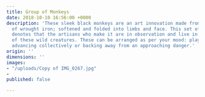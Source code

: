 ```yaml
---
title: Group of Monkeys
date: 2018-10-10 16:56:00 +0000
description: 'These sleek black monkeys are an art innovation made from a single piece
  of wrought iron; softened and folded into limbs and face. This set of 6 monkeys
  denotes that the artisans who make it are in observation and live in close proximity
  of these wild creatures. These can be arranged as per your mood: playing in a group,
  advancing collectively or backing away from an approaching danger.'
origin: ''
dimensions: ''
images:
- "/uploads/Copy of IMG_0267.jpg"
- 
published: false

---
```

